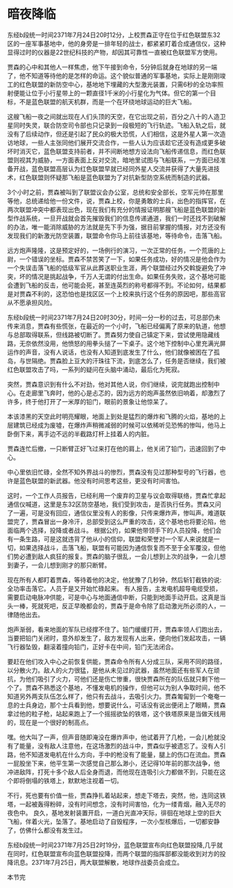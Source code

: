 # 暗夜降临
东经b段统一时间2371年7月24日20时12分，上校贾森正守在位于红色联盟东32区的一座军事基地中，他的身旁是一排年轻的战士，都紧紧盯着合成通信仪，这种显得过时的仪器是22世纪科技的产物，却因其可靠性一直被红色联盟军方使用。  
 
 贾森的心中和其他人一样焦虑，他下午接到命令，5分钟后就身在地球的另一端了，他不知道等待他的是怎样的命运。这个貌似普通的军事基地，实际上是刚刚竣工的红色联盟的新防空中心，基地地下埋藏的大型激光装置，只需6秒的全功率照射便能让位于小行星带上的一颗直径1千米的小行星化为气体。但它的第一个目标，不是蓝色联盟的航天机群，而是一个在环绕地球运动的巨大飞船。  

 这艘飞船一夜之间就出现在人们头顶的天空，在它出现之前，百分之八十的人造卫星同时失灵，联合防空司令部也只记录到一段极短的飞行轨迹。飞船入轨之后，就没有了后续动作，但还是引起了民众的极大恐慌，人们相信，这是外星人第一次造访地球，一些人主张同他们展开交流合作，一些人认为应该趁它还没有造成更多破坏时消灭它，蓝色联盟支持前者，并不间断地想方设法向飞船传递信息，而红色联盟则视其为威胁，一方面表面上反对交流，暗地里试图与飞船联系，一方面已经准备开战，蓝色联盟高层认为红色联盟早就已经同外星人交流并获得了大量先进技术，红色联盟则怀疑那飞船是蓝色联盟为了对抗新型防空系统而制造的武器。   
 
   3个小时之前，贾森被叫到了联盟议会办公室，总统和安全部长，空军元帅在那里等他，总统递给他一份文件，说，贾森上校，你是勇敢的士兵，出色的指挥官，在两次联盟冲突中都表现出色，现在我们有充分的情报证明那艘飞船是蓝色联盟的新型作战系统，一旦开战就会首先摧毁我们的信息传递通道，我们一时还找不到破解的办法，唯一能消除威胁的方法就是先下手为强，据目前掌握的情报，对方还没有发现我们的新激光防空装置，联盟命令你马上前往该基地，等待命令，击落飞船。  
   
  
远方炮声隆隆，这是预定好的，一场例行的演习，一次正常的任务，一个荒唐的上尉，一个错误的坐标。贾森不禁苦笑了一下，如果任务成功，好的情况是他会作为一个失误击落飞船的低级军官从此葬送职业生涯，两个联盟经过外交斡旋避免了冲突，坏的情况是挑起战争，千万人无谓的付出生命。如果任务失败，这个基地可能会遭到飞船的反击，他可能会死，甚至连英烈的称号都得不到。不论如何，结果都是对贾森不利的，这恐怕也是找区区一个上校来执行这个任务的原因吧，那些高官从不愿承担风险。  
 
东经b段统一时间2371年7月24日20时30分，时间一分一秒的过去，可总部仍未传来消息，贾森有些慌张，在最近的一个小时，飞船已经偏离了原来的轨道，他想与总部取得联系，但线路被切断了。贾森努力使自己镇定下来，尝试使用隐藏线路，无奈依然没用，他愤怒的用拳头搥了一下桌子。这个地下控制中心里充满光屏运作的声音，没有人说话，也没有人知道到底发生了什么，他们就像被困在了孤岛，与世隔绝。贾森脸上豆大的汗珠往下流，到底怎么了，任务是否继续，我们被红色联盟攻击了吗，一系列的疑问在头脑中涌动，最后化为死寂。  

突然，贾森意识到有什么不对劲，他对其他人说，你们继续，说完就跑出控制中心。在走廊里飞奔时，他的心是忐忑的，因为远方的炮声虽然依旧响着，却激烈了许多，终于他打开了一米厚的铅门，眼前的景象让他惊呆了。  

 本该漆黑的天空此时明亮耀眼，地面上到处是猛烈的爆炸和飞腾的火焰，基地的上层建筑已经成为废墟，在爆炸声稍微减弱的时候可以依稀听见恐怖的惨叫，他马上卧倒下来，离手边不远的半截路灯杆上挂着人的内脏。  
 
 贾森连忙后撤，一只断臂正好飞过来打在他的肩上，他关闭了铅门，迅速回到了中心。  
 
  中心里依旧忙碌，全然不知外界战斗的惨烈，贾森没有见过那种型号的飞行器，也许是蓝色联盟的新武器。他没有时间思考这些，更没有时间害怕。  
  
 这时，一个工作人员报告，已经利用一个废弃的卫星与议会取得联络，贾森忙拿起通信仪喊道，这里是东32区防空基地，我们受到攻击，是否执行任务。贾森又问了一遍，可是没有回应，通信仪里没有人的影像，只传来爆炸声，惨叫声。难道联盟完了，贾森冒出一身冷汗，总部受到这么严重的攻击，这个基地也将要沦陷，他面临两个选择，投降或者战斗。 根据公约，如果他带领手下的人员投降，他们会有一条生路，可是这就违背了他从小的信仰，联盟和荣誉对一个军人来说就是一切，如果选择战斗，击落飞船，联盟有可能因为通信恢复而不至于全军覆没，但他们势必遭到敌人疯狂的报复。贾森的脑子很乱，一会儿想到上次的战争，一会儿想到妻子，一会儿想到刚才的那只断臂。  
 
 现在所有人都盯着贾森，等待着他的决定，他犹豫了几秒钟，然后斩钉截铁的说:全功率击落它。人员于是又开始忙碌起来。
有人报告，主发电机超导电缆受损，需要启动电脉冲供能，可是中心与地面通信中断，只能到地面手动开启。这真是当头一棒，死就死吧，反正早晚都会的，贾森于是命令除了启动激光所必须的人，一律随他出去。  

 炮声渐弱，看来地面的军队已经撑不住了。铅门缓缓打开，贾森率领人们跑出去，当要把铅门关闭时，意外却发生了，敌方发现有人出来，便向他们发起攻击，一辆飞行器坠毁，翻滚着撞向铅门，正好卡在中间，铅门无法闭合。  
 
 要赶在他们攻入中心之前恢复供能，贾森命令所有人分成三队，采用不同的路径，以分散火力。敌人的火力很猛，是他从未见过的武器，虽然地面还有些军人在顽抗，为他们吸引了火力，可他们还是伤亡惨重，很快贾森所在的队伍就只剩下他一个了。贾森不熟悉这个基地，不懂发电机的操作，但他可以为别人争取时间，他不知道另外两支队伍怎么样了，他只有去战斗，去吸引火力。贾森匍匐到一个奄奄一息的士兵身边，那个士兵看到他，想要说什么，可话没有说出便闭上了眼睛，贾森拿过他的粒子枪，站起来跑上了一个摇摇欲坠的铁塔，这个铁塔原来是当做天线用的，现在是一个很好的制高点。  
 
 嘿。他大叫了一声，但声音随即淹没在爆炸声中，他试着开了几枪，一会儿枪就没有了能量，没有敌人注意他，在这场激烈的战斗中，贾森似乎被遗忘了。没有人引路，他不知道发电机在什么方向，手中的枪没有了能量，腿上的伤口在流血。贾森一屁股坐下来，他平生第一次感觉自己那么渺小，还记得10年前的那次战争，他冲进敌阵，打死十多个敌人后全身而退，而他现在连吸引火力都做不到，只能在这个即将倒塌的铁塔上，默默地注视着一切。  
 
 不行，死也要有价值一些，贾森挣扎着站起来，想走下塔去，突然，他，连同这铁塔，一起被轰得粉碎，没有时间想念，没有时间害怕，化为一缕青烟，融入无尽的夜色中。 良久，基地发射装置开启，一道白光直冲天际，徘徊在地球上空的巨大飞船，伴着火光，坠落了。基地启动了自毁程序，一次小型核爆后，一切都安静了，仿佛什么都没有发生过。  
 
 东经b段统一时间2371年7月25日2时19分，蓝色联盟宣布向红色联盟投降,几乎就在同时，红色联盟宣布向蓝色联盟投降，而两个联盟的指挥部都没能收到对方的投降讯息。2371年7月25日，两大联盟解散，地球作战委员会成立。  
 
  本节完

